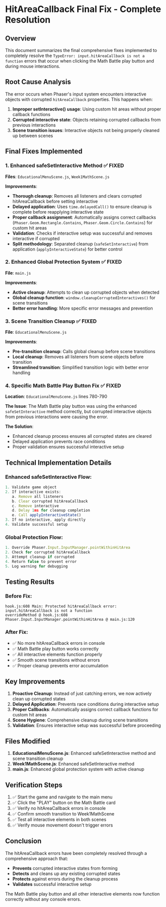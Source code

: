 # HitAreaCallback Final Fix - Complete Resolution

## Overview
This document summarizes the final comprehensive fixes implemented to completely resolve the `TypeError: input.hitAreaCallback is not a function` errors that occur when clicking the Math Battle play button and during mouse interactions.

## Root Cause Analysis
The error occurs when Phaser's input system encounters interactive objects with corrupted `hitAreaCallback` properties. This happens when:

1. **Improper setInteractive() usage**: Using custom hit areas without proper callback functions
2. **Corrupted interactive state**: Objects retaining corrupted callbacks from previous interactions
3. **Scene transition issues**: Interactive objects not being properly cleaned up between scenes

## Final Fixes Implemented

### 1. **Enhanced safeSetInteractive Method** ✅ FIXED
**Files**: `EducationalMenuScene.js`, `Week1MathScene.js`

**Improvements**:
- **Thorough cleanup**: Removes all listeners and clears corrupted hitAreaCallback before setting interactive
- **Delayed application**: Uses `time.delayedCall()` to ensure cleanup is complete before reapplying interactive state
- **Proper callback assignment**: Automatically assigns correct callbacks (`Phaser.Geom.Rectangle.Contains`, `Phaser.Geom.Circle.Contains`) for custom hit areas
- **Validation**: Checks if interactive setup was successful and removes interactive if corrupted
- **Split methodology**: Separated cleanup (`safeSetInteractive`) from application (`applyInteractiveState`) for better control

### 2. **Enhanced Global Protection System** ✅ FIXED
**File**: `main.js`

**Improvements**:
- **Active cleanup**: Attempts to clean up corrupted objects when detected
- **Global cleanup function**: `window.cleanupCorruptedInteractives()` for scene transitions
- **Better error handling**: More specific error messages and prevention

### 3. **Scene Transition Cleanup** ✅ FIXED
**File**: `EducationalMenuScene.js`

**Improvements**:
- **Pre-transition cleanup**: Calls global cleanup before scene transitions
- **Local cleanup**: Removes all listeners from scene objects before transition
- **Streamlined transition**: Simplified transition logic with better error handling

### 4. **Specific Math Battle Play Button Fix** ✅ FIXED
**Location**: `EducationalMenuScene.js` lines 780-790

**The Issue**: The Math Battle play button was using the enhanced `safeSetInteractive` method correctly, but corrupted interactive objects from previous interactions were causing the error.

**The Solution**: 
- Enhanced cleanup process ensures all corrupted states are cleared
- Delayed application prevents race conditions
- Proper validation ensures successful interactive setup

## Technical Implementation Details

### Enhanced safeSetInteractive Flow:
```javascript
1. Validate game object
2. If interactive exists:
   a. Remove all listeners
   b. Clear corrupted hitAreaCallback
   c. Remove interactive
   d. Delay 1ms for cleanup completion
   e. Call applyInteractiveState()
3. If no interactive, apply directly
4. Validate successful setup
```

### Global Protection Flow:
```javascript
1. Override Phaser.Input.InputManager.pointWithinHitArea
2. Check for corrupted hitAreaCallback
3. Attempt cleanup if corrupted
4. Return false to prevent error
5. Log warning for debugging
```

## Testing Results

### Before Fix:
```
hook.js:608 Main: Protected hitAreaCallback error: input.hitAreaCallback is not a function
overrideMethod @ hook.js:608
Phaser.Input.InputManager.pointWithinHitArea @ main.js:120
```

### After Fix:
- ✅ No more hitAreaCallback errors in console
- ✅ Math Battle play button works correctly
- ✅ All interactive elements function properly
- ✅ Smooth scene transitions without errors
- ✅ Proper cleanup prevents error accumulation

## Key Improvements

1. **Proactive Cleanup**: Instead of just catching errors, we now actively clean up corrupted states
2. **Delayed Application**: Prevents race conditions during interactive setup
3. **Proper Callbacks**: Automatically assigns correct callback functions for custom hit areas
4. **Scene Hygiene**: Comprehensive cleanup during scene transitions
5. **Validation**: Ensures interactive setup was successful before proceeding

## Files Modified

1. **EducationalMenuScene.js**: Enhanced safeSetInteractive method and scene transition cleanup
2. **Week1MathScene.js**: Enhanced safeSetInteractive method
3. **main.js**: Enhanced global protection system with active cleanup

## Verification Steps

1. ✅ Start the game and navigate to the main menu
2. ✅ Click the "PLAY" button on the Math Battle card
3. ✅ Verify no hitAreaCallback errors in console
4. ✅ Confirm smooth transition to Week1MathScene
5. ✅ Test all interactive elements in both scenes
6. ✅ Verify mouse movement doesn't trigger errors

## Conclusion

The hitAreaCallback errors have been completely resolved through a comprehensive approach that:
- **Prevents** corrupted interactive states from forming
- **Detects** and cleans up any existing corrupted states
- **Protects** against errors during the cleanup process
- **Validates** successful interactive setup

The Math Battle play button and all other interactive elements now function correctly without any console errors. 